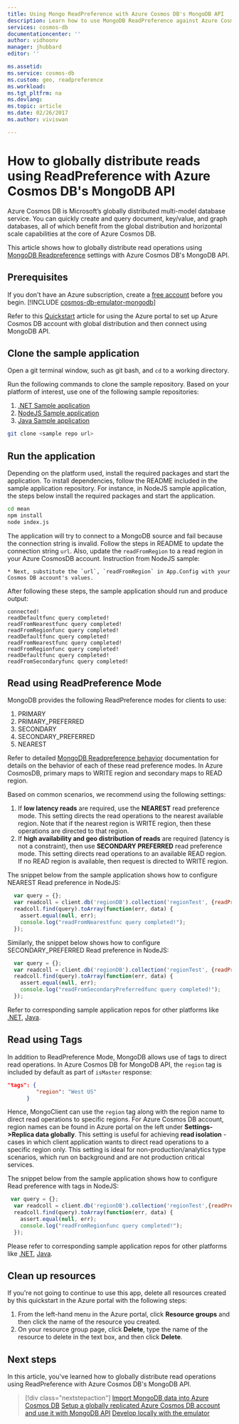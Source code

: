 ```yaml
---
title: Using Mongo ReadPreference with Azure Cosmos DB's MongoDB API  | Microsoft Docs
description: Learn how to use MongoDB ReadPreference against Azure CosmosDB with MongoDB API
services: cosmos-db
documentationcenter: ''
author: vidhoonv
manager: jhubbard
editor: ''

ms.assetid: 
ms.service: cosmos-db
ms.custom: geo, readpreference
ms.workload: 
ms.tgt_pltfrm: na
ms.devlang: 
ms.topic: article
ms.date: 02/26/2017
ms.author: viviswan

---
```

# How to globally distribute reads using ReadPreference with Azure Cosmos DB's MongoDB API 

Azure Cosmos DB is Microsoft’s globally distributed multi-model database service. You can quickly create and query document, key/value, and graph databases, all of which benefit from the global distribution and horizontal scale capabilities at the core of Azure Cosmos DB. 

This article shows how to globally distribute read operations using [MongoDB Readpreference](https://docs.mongodb.com/manual/core/read-preference/) settings with Azure Cosmos DB's MongoDB API. 

## Prerequisites 
If you don't have an Azure subscription, create a [free account](https://azure.microsoft.com/free/?WT.mc_id=A261C142F) before you begin. 
[!INCLUDE [cosmos-db-emulator-mongodb](../../includes/cosmos-db-emulator-mongodb.md)]

Refer to this [Quickstart](https://docs.microsoft.com/en-us/azure/cosmos-db/tutorial-global-distribution-mongodb) article  for using the Azure portal to set up Azure Cosmos DB account with global distribution  and then connect using MongoDB API.

## Clone the sample application

Open a git terminal window, such as git bash, and `cd` to a working directory.  

Run the following commands to clone the sample repository. Based on your platform of interest, use one of the following sample repositories:

1. [.NET Sample application](https://github.com/Azure-Samples/azure-cosmos-db-mongodb-dotnet-geo-readpreference)
2. [NodeJS Sample application]( https://github.com/Azure-Samples/azure-cosmos-db-mongodb-node-geo-readpreference)
3. [Java Sample application](https://github.com/Azure-Samples/azure-cosmos-db-mongodb-java-geo-readpreference)


```bash
git clone <sample repo url>
```

## Run the application

Depending on the platform used, install the required packages and start the application. To install dependencies, follow the README included in the sample application repository. For instance, in NodeJS sample application, the steps below install the required packages and start the application.

```bash
cd mean
npm install
node index.js
```
The application will try to connect to a MongoDB source and fail because the connection string is invalid. Follow the steps in README to update the connection string `url`. Also, update the `readFromRegion` to a read region in your Azure CosmosDB account. Instruction from NodeJS sample:

```
* Next, substitute the `url`, `readFromRegion` in App.Config with your Cosmos DB account's values. 
```

After following these steps, the sample application should run and produce output:

```
connected!
readDefaultfunc query completed!
readFromNearestfunc query completed!
readFromRegionfunc query completed!
readDefaultfunc query completed!
readFromNearestfunc query completed!
readFromRegionfunc query completed!
readDefaultfunc query completed!
readFromSecondaryfunc query completed!
```

## Read using ReadPreference Mode

MongoDB provides the following ReadPreference modes for clients to use:

1. PRIMARY
2. PRIMARY_PREFERRED
3. SECONDARY
4. SECONDARY_PREFERRED
5. NEAREST

Refer to detailed [MongoDB Readpreference behavior](https://docs.mongodb.com/manual/core/read-preference-mechanics/#replica-set-read-preference-behavior) documentation for details on the behavior of each of these read preference modes. In Azure CosmosDB, primary maps to WRITE region and secondary maps to READ region.

Based on common scenarios, we recommend using the following settings:

1. If **low latency reads** are required, use the **NEAREST** read preference mode. This setting directs the read operations to the nearest available region. Note that if the nearest region is WRITE region, then these operations are directed to that region.
2. If **high availability and geo distribution of reads** are required (latency is not a constraint), then use **SECONDARY PREFERRED** read preference mode. This setting directs read operations to an available READ region. If no READ region is available, then request is directed to WRITE region.

The snippet below from the sample application shows how to configure NEAREST Read preference in NodeJS:

```javascript
  var query = {};
  var readcoll = client.db('regionDB').collection('regionTest', {readPreference: ReadPreference.NEAREST});
  readcoll.find(query).toArray(function(err, data) {
    assert.equal(null, err);
    console.log("readFromNearestfunc query completed!");
  });
```

Similarly, the snippet below shows how to configure SECONDARY_PREFERRED Read preference in NodeJS:

```javascript
  var query = {};
  var readcoll = client.db('regionDB').collection('regionTest', {readPreference: ReadPreference.SECONDARY_PREFERRED});
  readcoll.find(query).toArray(function(err, data) {
    assert.equal(null, err);
    console.log("readFromSecondaryPreferredfunc query completed!");
  });
```

Refer to corresponding sample application repos for other platforms like [.NET](https://github.com/Azure-Samples/azure-cosmos-db-mongodb-dotnet-geo-readpreference), [Java](https://github.com/Azure-Samples/azure-cosmos-db-mongodb-java-geo-readpreference).

## Read using Tags

In addition to ReadPreference Mode, MongoDB allows use of tags to direct read operations. In Azure Cosmos DB for MongoDB API, the `region` tag is included by default as part of `isMaster` response:

```json
"tags": {
         "region": "West US"
      }
```

Hence, MongoClient can use the `region` tag along with the region name to direct read operations to specific regions. For Azure Cosmos DB account, region names can be found in Azure portal on the left under **Settings->Replica data globally**. This setting is useful for achieving **read isolation** - cases in which client application wants to direct read operations to a specific region only. This setting is ideal for non-production/analytics type scenarios, which run on background and are not production critical services.

The snippet below from the sample application shows how to configure Read preference with tags in NodeJS:

```javascript
 var query = {};
  var readcoll = client.db('regionDB').collection('regionTest',{readPreference: new ReadPreference(ReadPreference.SECONDARY_PREFERRED, {"region": "West US"})});
  readcoll.find(query).toArray(function(err, data) {
    assert.equal(null, err);
    console.log("readFromRegionfunc query completed!");
  });
```

Please refer to corresponding sample application repos for other platforms like [.NET](https://github.com/Azure-Samples/azure-cosmos-db-mongodb-dotnet-geo-readpreference), [Java](https://github.com/Azure-Samples/azure-cosmos-db-mongodb-java-geo-readpreference).

## Clean up resources

If you're not going to continue to use this app, delete all resources created by this quickstart in the Azure portal with the following steps:

1. From the left-hand menu in the Azure portal, click **Resource groups** and then click the name of the resource you created. 
2. On your resource group page, click **Delete**, type the name of the resource to delete in the text box, and then click **Delete**.

## Next steps

In this article, you've learned how to globally distribute read operations using ReadPreference with Azure Cosmos DB's MongoDB API.

> [!div class="nextstepaction"]
> [Import MongoDB data into Azure Cosmos DB](mongodb-migrate.md)
> [Setup a globally replicated Azure Cosmos DB account and use it with MongoDB API](tutorial-global-distribution-mongodb.md)
> [Develop locally with the emulator](local-emulator.md)